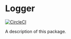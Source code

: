 # Logger

[![CircleCI](https://circleci.com/gh/Nextdoor/ndlogger-ios/tree/master.svg?style=shield)](https://circleci.com/gh/Nextdoor/ndlogger-ios/tree/master)

A description of this package.
